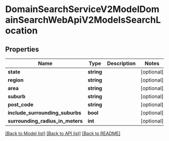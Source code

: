 # DomainSearchServiceV2ModelDomainSearchWebApiV2ModelsSearchLocation

## Properties
Name | Type | Description | Notes
------------ | ------------- | ------------- | -------------
**state** | **string** |  | [optional] 
**region** | **string** |  | [optional] 
**area** | **string** |  | [optional] 
**suburb** | **string** |  | [optional] 
**post_code** | **string** |  | [optional] 
**include_surrounding_suburbs** | **bool** |  | [optional] 
**surrounding_radius_in_meters** | **int** |  | [optional] 

[[Back to Model list]](../../README.md#documentation-for-models) [[Back to API list]](../../README.md#documentation-for-api-endpoints) [[Back to README]](../../README.md)

